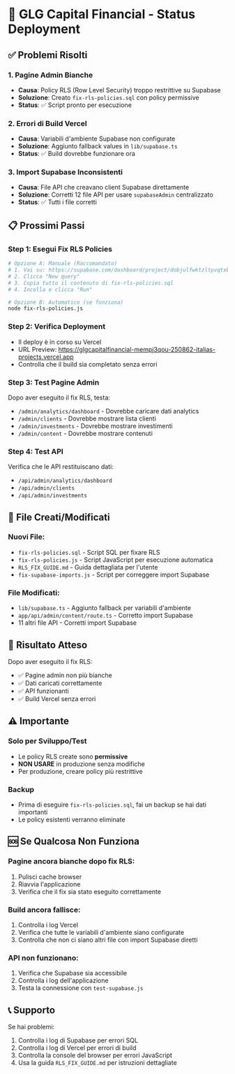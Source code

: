 # 🚀 GLG Capital Financial - Status Deployment

## ✅ Problemi Risolti

### 1. **Pagine Admin Bianche**
- **Causa**: Policy RLS (Row Level Security) troppo restrittive su Supabase
- **Soluzione**: Creato `fix-rls-policies.sql` con policy permissive
- **Status**: ✅ Script pronto per esecuzione

### 2. **Errori di Build Vercel**
- **Causa**: Variabili d'ambiente Supabase non configurate
- **Soluzione**: Aggiunto fallback values in `lib/supabase.ts`
- **Status**: ✅ Build dovrebbe funzionare ora

### 3. **Import Supabase Inconsistenti**
- **Causa**: File API che creavano client Supabase direttamente
- **Soluzione**: Corretti 12 file API per usare `supabaseAdmin` centralizzato
- **Status**: ✅ Tutti i file corretti

## 📋 Prossimi Passi

### **Step 1: Esegui Fix RLS Policies**
```bash
# Opzione A: Manuale (Raccomandato)
# 1. Vai su: https://supabase.com/dashboard/project/dobjulfwktzltpvqtxbql/sql
# 2. Clicca "New query"
# 3. Copia tutto il contenuto di fix-rls-policies.sql
# 4. Incolla e clicca "Run"

# Opzione B: Automatico (se funziona)
node fix-rls-policies.js
```

### **Step 2: Verifica Deployment**
- Il deploy è in corso su Vercel
- URL Preview: https://glgcapitalfinancial-mempj3qou-250862-italias-projects.vercel.app
- Controlla che il build sia completato senza errori

### **Step 3: Test Pagine Admin**
Dopo aver eseguito il fix RLS, testa:
- `/admin/analytics/dashboard` - Dovrebbe caricare dati analytics
- `/admin/clients` - Dovrebbe mostrare lista clienti
- `/admin/investments` - Dovrebbe mostrare investimenti
- `/admin/content` - Dovrebbe mostrare contenuti

### **Step 4: Test API**
Verifica che le API restituiscano dati:
- `/api/admin/analytics/dashboard`
- `/api/admin/clients`
- `/api/admin/investments`

## 🔧 File Creati/Modificati

### **Nuovi File:**
- `fix-rls-policies.sql` - Script SQL per fixare RLS
- `fix-rls-policies.js` - Script JavaScript per esecuzione automatica
- `RLS_FIX_GUIDE.md` - Guida dettagliata per l'utente
- `fix-supabase-imports.js` - Script per correggere import Supabase

### **File Modificati:**
- `lib/supabase.ts` - Aggiunto fallback per variabili d'ambiente
- `app/api/admin/content/route.ts` - Corretto import Supabase
- 11 altri file API - Corretti import Supabase

## 🎯 Risultato Atteso

Dopo aver eseguito il fix RLS:
- ✅ Pagine admin non più bianche
- ✅ Dati caricati correttamente
- ✅ API funzionanti
- ✅ Build Vercel senza errori

## ⚠️ Importante

### **Solo per Sviluppo/Test**
- Le policy RLS create sono **permissive**
- **NON USARE** in produzione senza modifiche
- Per produzione, creare policy più restrittive

### **Backup**
- Prima di eseguire `fix-rls-policies.sql`, fai un backup se hai dati importanti
- Le policy esistenti verranno eliminate

## 🆘 Se Qualcosa Non Funziona

### **Pagine ancora bianche dopo fix RLS:**
1. Pulisci cache browser
2. Riavvia l'applicazione
3. Verifica che il fix sia stato eseguito correttamente

### **Build ancora fallisce:**
1. Controlla i log Vercel
2. Verifica che tutte le variabili d'ambiente siano configurate
3. Controlla che non ci siano altri file con import Supabase diretti

### **API non funzionano:**
1. Verifica che Supabase sia accessibile
2. Controlla i log dell'applicazione
3. Testa la connessione con `test-supabase.js`

## 📞 Supporto

Se hai problemi:
1. Controlla i log di Supabase per errori SQL
2. Controlla i log di Vercel per errori di build
3. Controlla la console del browser per errori JavaScript
4. Usa la guida `RLS_FIX_GUIDE.md` per istruzioni dettagliate 